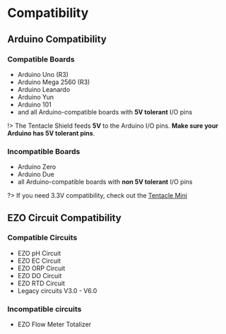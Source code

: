 # Compatibility

## Arduino Compatibility

### Compatible Boards
* Arduino Uno (R3)
* Arduino Mega 2560 (R3)
* Arduino Leanardo
* Arduino Yun
* Arduino 101
* and all Arduino-compatible boards with **5V tolerant** I/O pins

!> The Tentacle Shield feeds **5V** to the Arduino I/O pins. **Make sure your Arduino has 5V tolerant pins**.

### Incompatible Boards

* Arduino Zero
* Arduino Due
* all Arduino-compatible boards with **non 5V tolerant** I/O pins

?> If you need 3.3V compatibility, check out the [Tentacle Mini]()

## EZO Circuit Compatibility


### Compatible Circuits
* EZO pH Circuit
* EZO EC Circuit
* EZO ORP Circuit
* EZO DO Circuit
* EZO RTD Circuit
* Legacy circuits V3.0 - V6.0

### Incompatible circuits
* EZO Flow Meter Totalizer
